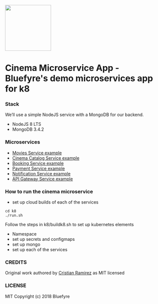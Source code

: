 <img src="https://bluefyre.blob.core.windows.net/images/bluefyre.logo.side.200by50.png" width="150"><br />
# Cinema Microservice App - Bluefyre's demo microservices app for k8


### Stack
We’ll use a simple NodeJS service with a MongoDB for our backend.
- NodeJS 8 LTS
- MongoDB 3.4.2

### Microservices

- [Movies Service example](./movies-service)
- [Cinema Catalog Service example](./cinema-catalog-service)
- [Booking Service example](./booking-service)
- [Payment Service example](./payment-service)
- [Notification Service example](./notification-service)
- [API Gateway Service example](./api-gateway)

### How to run the cinema microservice

- set up cloud builds of each of the services
```
cd k8
./run.sh
```

Follow the steps in k8/buildk8.sh to set up kubernetes elements
- Namespace
- set up secrets and configmaps
- set up mongo
- set up each of the services



### CREDITS
Original work authored by [Cristian Ramirez](https://github.com/Crizstian/cinema-microservice/) as MIT licensed

### LICENSE
MIT
Copyright (c) 2018 Bluefyre
